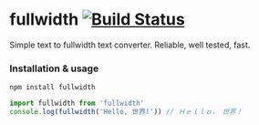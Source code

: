 # fullwidth [![Build Status](https://travis-ci.org/baygeldin/fullwidth.svg?branch=master)](https://travis-ci.org/baygeldin/fullwidth)
Simple text to fullwidth text converter. Reliable, well tested, fast.

### Installation & usage

```
npm install fullwidth
```

```javascript
import fullwidth from 'fullwidth'
console.log(fullwidth('Hello, 世界!')) // Ｈｅｌｌｏ，　世界！
```
